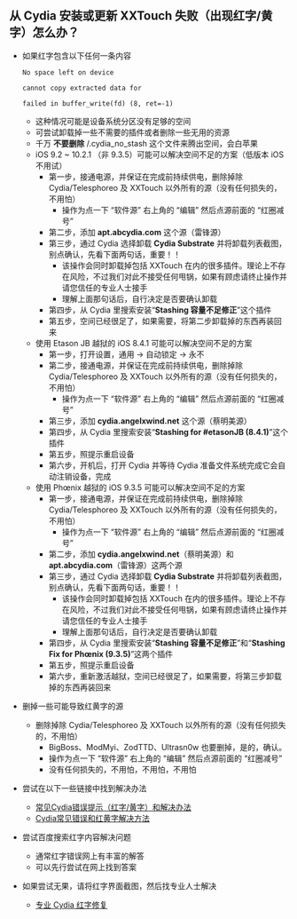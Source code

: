 ## 从 Cydia 安装或更新 XXTouch 失败（出现红字/黄字）怎么办？
- 如果红字包含以下任何一条内容

    ```
    No space left on device
    ```
    ```
    cannot copy extracted data for
    ```
    ```
    failed in buffer_write(fd) (8, ret=-1)
    ```
    - 这种情况可能是设备系统分区没有足够的空间
    - 可尝试卸载掉一些不需要的插件或者删除一些无用的资源
    - 千万 **不要删除** /\.cydia\_no\_stash 这个文件来腾出空间，会白苹果
    - iOS 9\.2 ~ 10\.2\.1 （非 9\.3\.5）可能可以解决空间不足的方案（低版本 iOS 不用试）
        - 第一步，接通电源，并保证在完成前持续供电，删除掉除 Cydia/Telesphoreo 及 XXTouch 以外所有的源（没有任何损失的，不用怕）
            - 操作为点一下 “软件源” 右上角的 “编辑” 然后点源前面的 “红圈减号”
        - 第二步，添加 **apt\.abcydia\.com** 这个源（雷锋源）
        - 第三步，通过 Cydia 选择卸载 **Cydia Substrate** 并将卸载列表截图，别点确认，先看下面两句话，重要！！
            - 该操作会同时卸载掉包括 XXTouch 在内的很多插件。理论上不存在风险，不过我们对此不接受任何甩锅，如果有顾虑请终止操作并请您信任的专业人士接手
            - 理解上面那句话后，自行决定是否要确认卸载
        - 第四步，从 Cydia 里搜索安装“**Stashing 容量不足修正**”这个插件
        - 第五步，空间已经很足了，如果需要，将第二步卸载掉的东西再装回来
    - 使用 Etason JB 越狱的 iOS 8\.4\.1 可能可以解决空间不足的方案
        - 第一步，打开设置，通用 \-> 自动锁定 \-> 永不
        - 第二步，接通电源，并保证在完成前持续供电，删除掉除 Cydia/Telesphoreo 及 XXTouch 以外所有的源（没有任何损失的，不用怕）
            - 操作为点一下 “软件源” 右上角的 “编辑” 然后点源前面的 “红圈减号”
        - 第三步，添加 **cydia\.angelxwind\.net** 这个源（蔡明美源）
        - 第四步，从 Cydia 里搜索安装“**Stashing for \#etasonJB (8\.4\.1)**”这个插件
        - 第五步，照提示重启设备
        - 第六步，开机后，打开 Cydia 并等待 Cydia 准备文件系统完成它会自动注销设备，完成
    - 使用 Phœnix 越狱的 iOS 9\.3\.5 可能可以解决空间不足的方案
        - 第一步，接通电源，并保证在完成前持续供电，删除掉除 Cydia/Telesphoreo 及 XXTouch 以外所有的源（没有任何损失的，不用怕）
            - 操作为点一下 “软件源” 右上角的 “编辑” 然后点源前面的 “红圈减号”
        - 第二步，添加 **cydia\.angelxwind\.net**（蔡明美源）和 **apt\.abcydia\.com**（雷锋源）这两个源
        - 第三步，通过 Cydia 选择卸载 **Cydia Substrate** 并将卸载列表截图，别点确认，先看下面两句话，重要！！
            - 该操作会同时卸载掉包括 XXTouch 在内的很多插件。理论上不存在风险，不过我们对此不接受任何甩锅，如果有顾虑请终止操作并请您信任的专业人士接手
            - 理解上面那句话后，自行决定是否要确认卸载
        - 第四步，从 Cydia 里搜索安装“**Stashing 容量不足修正**”和“**Stashing Fix for Phœnix (9\.3\.5)**”这两个插件
        - 第五步，照提示重启设备
        - 第六步，重新激活越狱，空间已经很足了，如果需要，将第三步卸载掉的东西再装回来
- 删掉一些可能导致红黄字的源
    - 删除掉除 Cydia/Telesphoreo 及 XXTouch 以外所有的源（没有任何损失的，不用怕）
        - BigBoss、ModMyi、ZodTTD、Ultrasn0w 也要删掉，是的，确认。
        - 操作为点一下 “软件源” 右上角的 “编辑” 然后点源前面的 “红圈减号”
        - 没有任何损失的，不用怕，不用怕，不用怕
- 尝试在以下一些链接中找到解决办法
    - [常见Cydia错误提示（红字/黄字）和解决办法](http://bbs.feng.com/read-htm-tid-10942430.html)
    - [Cydia常见错误和红黄字解决方法](http://bbs.25pp.com/thread-380754-1-1.html)
- 尝试百度搜索红字内容解决问题
    - 通常红字错误网上有丰富的解答
    - 可以先行尝试在网上找到答案
- 如果尝试无果，请将红字界面截图，然后找专业人士解决
    - [专业 Cydia 红字修复](https://s.taobao.com/search?q=Cydia+%E7%BA%A2%E5%AD%97&)

